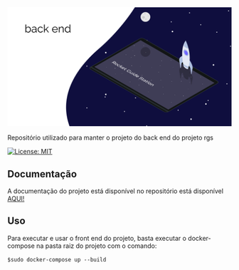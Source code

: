 <img src="assets/img/Capa.png" width="1000" title="">

Repositório utilizado para manter o projeto do back end do projeto rgs

[![License: MIT](https://img.shields.io/badge/License-MIT-yellow.svg)](https://opensource.org/licenses/MIT)

## Documentação

A documentação do projeto está disponível no repositório está disponível [AQUI!](https://github.com/Ground-Station/Documentation)

## Uso

Para executar e usar o front end do projeto, basta executar o docker-compose na pasta raiz do projeto com o comando:
```
$sudo docker-compose up --build
```
